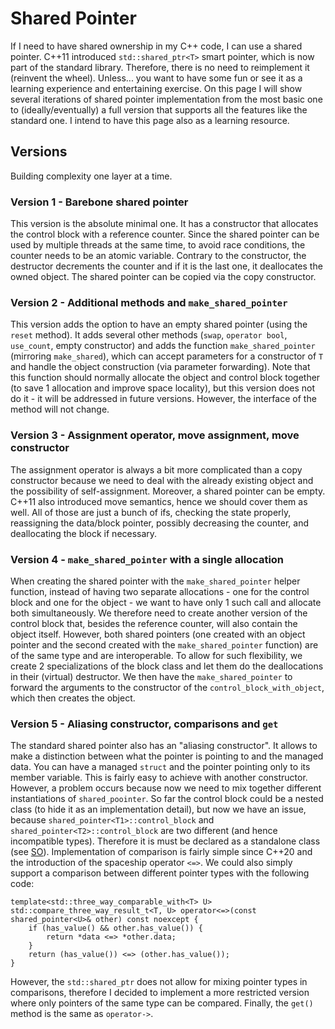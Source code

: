 # Shared Pointer
If I need to have shared ownership in my C++ code, I can use a shared pointer. C++11 introduced `std::shared_ptr<T>` smart pointer, which is now part of the standard library. Therefore, there is no need to reimplement it (reinvent the wheel). Unless... you want to have some fun or see it as a learning experience and entertaining exercise. On this page I will show several iterations of shared pointer implementation from the most basic one to (ideally/eventually) a full version that supports all the features like the standard one. I intend to have this page also as a learning resource. 

## Versions
Building complexity one layer at a time.

### Version 1 - Barebone shared pointer
This version is the absolute minimal one. It has a constructor that allocates the control block with a reference counter. Since the shared pointer can be used by multiple threads at the same time, to avoid race conditions, the counter needs to be an atomic variable. Contrary to the constructor, the destructor decrements the counter and if it is the last one, it deallocates the owned object. The shared pointer can be copied via the copy constructor.

### Version 2 - Additional methods and `make_shared_pointer`
This version adds the option to have an empty shared pointer (using the `reset` method). It adds several other methods (`swap`, `operator bool`, `use_count`, empty constructor) and adds the function `make_shared_pointer` (mirroring `make_shared`), which can accept parameters for a constructor of `T` and handle the object construction (via parameter forwarding). Note that this function should normally allocate the object and control block together (to save 1 allocation and improve space locality), but this version does not do it - it will be addressed in future versions. However, the interface of the method will not change.

### Version 3 - Assignment operator, move assignment, move constructor
The assignment operator is always a bit more complicated than a copy constructor because we need to deal with the already existing object and the possibility of self-assignment. Moreover, a shared pointer can be empty. C++11 also introduced move semantics, hence we should cover them as well. All of those are just a bunch of ifs, checking the state properly, reassigning the data/block pointer, possibly decreasing the counter, and deallocating the block if necessary.

### Version 4 - `make_shared_pointer` with a single allocation
When creating the shared pointer with the `make_shared_pointer` helper function, instead of having two separate allocations - one for the control block and one for the object - we want to have only 1 such call and allocate both simultaneously. We therefore need to create another version of the control block that, besides the reference counter, will also contain the object itself. However, both shared pointers (one created with an object pointer and the second created with the `make_shared_pointer` function) are of the same type and are interoperable. To allow for such flexibility, we create 2 specializations of the block class and let them do the deallocations in their (virtual) destructor. We then have the `make_shared_pointer` to forward the arguments to the constructor of the `control_block_with_object`, which then creates the object.

### Version 5 - Aliasing constructor, comparisons and `get`
The standard shared pointer also has an "aliasing constructor". It allows to make a distinction between what the pointer is pointing to and the managed data. You can have a managed `struct` and the pointer pointing only to its member variable. This is fairly easy to achieve with another constructor. However, a problem occurs because now we need to mix together different instantiations of `shared_poointer`. So far the control block could be a nested class (to hide it as an implementation detail), but now we have an issue, because `shared_pointer<T1>::control_block` and `shared_pointer<T2>::control_block` are two different (and hence incompatible types). Therefore it is must be declared as a standalone class (see [SO](https://stackoverflow.com/questions/77342783/nested-class-of-a-template-class-interoperability-and-visibility/77343089#77343089)).
Implementation of comparison is fairly simple since C++20 and the introduction of the spaceship operator `<=>`. We could also simply support a comparison between different pointer types with the following code:

    template<std::three_way_comparable_with<T> U>
    std::compare_three_way_result_t<T, U> operator<=>(const shared_pointer<U>& other) const noexcept {
        if (has_value() && other.has_value()) {
            return *data <=> *other.data;
        }
        return (has_value()) <=> (other.has_value());
    }

However, the `std::shared_ptr` does not allow for mixing pointer types in comparisons, therefore I decided to implement a more restricted version where only pointers of the same type can be compared. Finally, the `get()` method is the same as `operator->`.

